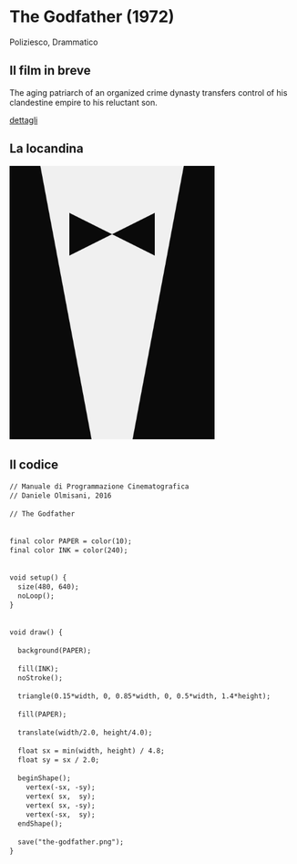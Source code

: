 # The Godfather (1972)

Poliziesco, Drammatico

## Il film in breve
The aging patriarch of an organized crime dynasty transfers control of his clandestine empire to his reluctant son.

[dettagli](https://www.imdb.com/title/tt0068646/)

## La locandina
<img src="the-godfather.png"  width="360px" title="The Godfather">


## Il codice
```processing
// Manuale di Programmazione Cinematografica
// Daniele Olmisani, 2016

// The Godfather


final color PAPER = color(10);
final color INK = color(240);


void setup() {
  size(480, 640);
  noLoop();
}


void draw() {
  
  background(PAPER);
  
  fill(INK);
  noStroke();
  
  triangle(0.15*width, 0, 0.85*width, 0, 0.5*width, 1.4*height);
  
  fill(PAPER);
  
  translate(width/2.0, height/4.0);
  
  float sx = min(width, height) / 4.8;
  float sy = sx / 2.0;
   
  beginShape();
    vertex(-sx, -sy);
    vertex( sx,  sy);
    vertex( sx, -sy);
    vertex(-sx,  sy);
  endShape();

  save("the-godfather.png");
}
```
